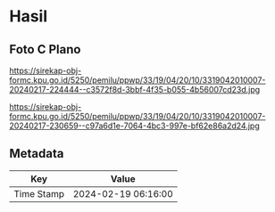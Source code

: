 # Hasil

## Foto C Plano

https://sirekap-obj-formc.kpu.go.id/5250/pemilu/ppwp/33/19/04/20/10/3319042010007-20240217-224444--c3572f8d-3bbf-4f35-b055-4b56007cd23d.jpg

https://sirekap-obj-formc.kpu.go.id/5250/pemilu/ppwp/33/19/04/20/10/3319042010007-20240217-230659--c97a6d1e-7064-4bc3-997e-bf62e86a2d24.jpg


## Metadata

| Key        | Value               |
| ---------- | ------------------- |
| Time Stamp | 2024-02-19 06:16:00 |



